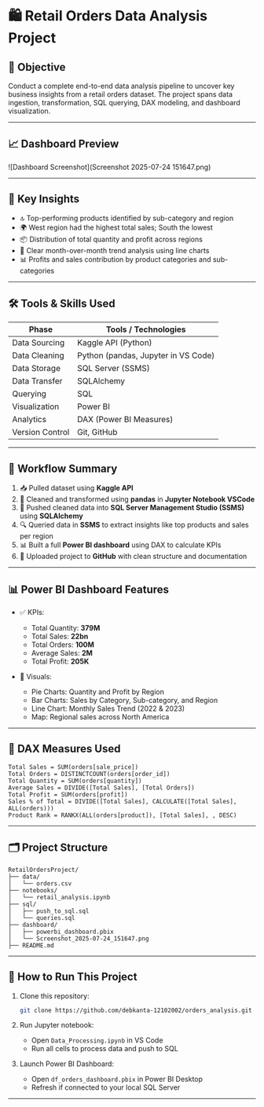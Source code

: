 
# 🛍️ Retail Orders Data Analysis Project

## 🎯 Objective
Conduct a complete end-to-end data analysis pipeline to uncover key business insights from a retail orders dataset. The project spans data ingestion, transformation, SQL querying, DAX modeling, and dashboard visualization.

---

## 📈 Dashboard Preview

![Dashboard Screenshot](Screenshot 2025-07-24 151647.png)

---

## 📌 Key Insights

- 🔝 Top-performing products identified by sub-category and region
- 🌍 West region had the highest total sales; South the lowest
- 📦 Distribution of total quantity and profit across regions
- 📅 Clear month-over-month trend analysis using line charts
- 📊 Profits and sales contribution by product categories and sub-categories

---

## 🛠️ Tools & Skills Used

| Phase              | Tools / Technologies |
|--------------------|----------------------|
| Data Sourcing      | Kaggle API (Python) |
| Data Cleaning      | Python (pandas, Jupyter in VS Code) |
| Data Storage       | SQL Server (SSMS) |
| Data Transfer      | SQLAlchemy |
| Querying           | SQL |
| Visualization      | Power BI |
| Analytics          | DAX (Power BI Measures) |
| Version Control    | Git, GitHub |

---

## 🔄 Workflow Summary

1. 📥 Pulled dataset using **Kaggle API**
2. 🧹 Cleaned and transformed using **pandas** in **Jupyter Notebook VSCode**
3. 💾 Pushed cleaned data into **SQL Server Management Studio (SSMS)** using **SQLAlchemy**
4. 🔍 Queried data in **SSMS** to extract insights like top products and sales per region
5. 📊 Built a full **Power BI dashboard** using DAX to calculate KPIs
6. 🚀 Uploaded project to **GitHub** with clean structure and documentation

---

## 📊 Power BI Dashboard Features

- ✅ KPIs: 
  - Total Quantity: **379M**
  - Total Sales: **22bn**
  - Total Orders: **100M**
  - Average Sales: **2M**
  - Total Profit: **205K**

- 📌 Visuals:
  - Pie Charts: Quantity and Profit by Region
  - Bar Charts: Sales by Category, Sub-category, and Region
  - Line Chart: Monthly Sales Trend (2022 & 2023)
  - Map: Regional sales across North America

---

## 🧠 DAX Measures Used

```dax
Total Sales = SUM(orders[sale_price])
Total Orders = DISTINCTCOUNT(orders[order_id])
Total Quantity = SUM(orders[quantity])
Average Sales = DIVIDE([Total Sales], [Total Orders])
Total Profit = SUM(orders[profit])
Sales % of Total = DIVIDE([Total Sales], CALCULATE([Total Sales], ALL(orders)))
Product Rank = RANKX(ALL(orders[product]), [Total Sales], , DESC)
```

---

## 🗂️ Project Structure

```
RetailOrdersProject/
├── data/
│   └── orders.csv
├── notebooks/
│   └── retail_analysis.ipynb
├── sql/
│   ├── push_to_sql.sql
│   └── queries.sql
├── dashboard/
│   ├── powerbi_dashboard.pbix
│   └── Screenshot_2025-07-24_151647.png
├── README.md
```

---

## 🚀 How to Run This Project

1. Clone this repository:
   ```bash
   git clone https://github.com/debkanta-12102002/orders_analysis.git
   ```

2. Run Jupyter notebook:
   - Open `Data_Processing.ipynb` in VS Code
   - Run all cells to process data and push to SQL

3. Launch Power BI Dashboard:
   - Open `df_orders_dashboard.pbix` in Power BI Desktop
   - Refresh if connected to your local SQL Server

---


